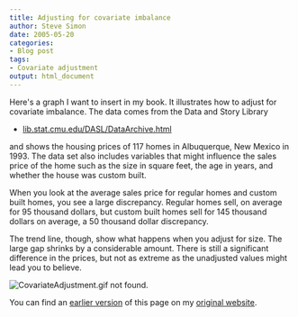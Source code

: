```yaml
---
title: Adjusting for covariate imbalance
author: Steve Simon
date: 2005-05-20
categories:
- Blog post
tags:
- Covariate adjustment
output: html_document
---
```

Here's a graph I want to insert in my book. It illustrates how to
adjust for covariate imbalance. The data comes from the Data and Story
Library

-   [lib.stat.cmu.edu/DASL/DataArchive.html](http://lib.stat.cmu.edu/DASL/DataArchive.html)

and shows the housing prices of 117 homes in Albuquerque, New Mexico in
1993. The data set also includes variables that might influence the
sales price of the home such as the size in square feet, the age in
years, and whether the house was custom built.

When you look at the average sales price for regular homes and custom
built homes, you see a large discrepancy. Regular homes sell, on average
for 95 thousand dollars, but custom built homes sell for 145 thousand
dollars on average, a 50 thousand dollar discrepancy.

The trend line, though, show what happens when you adjust for size. The
large gap shrinks by a considerable amount. There is still a significant
difference in the prices, but not as extreme as the unadjusted values
might lead you to believe.

![CovariateAdjustment.gif not found.](http://www.pmean.com/images/images/05/CovariateImbalance01.png)

You can find an [earlier version][sim1] of this page on my [original website][sim2].


[sim1]: http://www.pmean.com/05/CovariateImbalance.html
[sim2]: http://www.pmean.com/original_site.html
